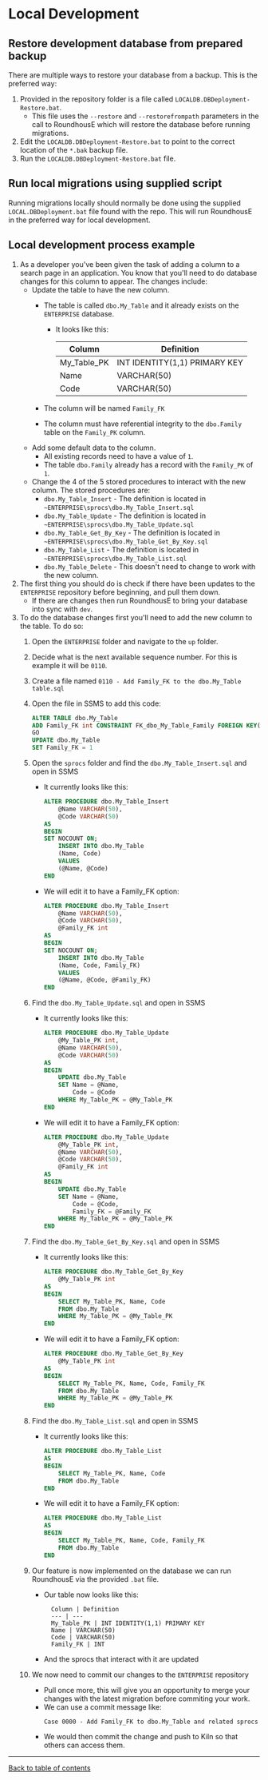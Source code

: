 # Local Development

## Restore development database from prepared backup

There are multiple ways to restore your database from a backup.  This is the preferred way:

1. Provided in the repository folder is a file called `LOCALDB.DBDeployment-Restore.bat`. 
    - This file uses the `--restore` and `--restorefrompath` parameters in the call to RoundhousE which will restore the database before running migrations.
2. Edit the `LOCALDB.DBDeployment-Restore.bat` to point to the correct location of the `*.bak` backup file.
3. Run the `LOCALDB.DBDeployment-Restore.bat` file.

## Run local migrations using supplied script

Running migrations locally should normally be done using the supplied `LOCAL.DBDeployment.bat` file found with the repo.
This will run RoundhousE in the preferred way for local development.

## Local development process example

1. As a developer you've been given the task of adding a column to a search page in an application. You know that you'll need to do database changes for this column to appear.  The changes include:
    - Update the table to have the new column.
        - The table is called `dbo.My_Table` and it already exists on the `ENTERPRISE` database.
            - It looks like this:

                Column | Definition
                --- | ---
                My_Table_PK | INT IDENTITY(1,1) PRIMARY KEY
                Name | VARCHAR(50)
                Code | VARCHAR(50)

        - The column will be named `Family_FK`
        - The column must have referential integrity to the `dbo.Family` table on the `Family_PK` column.
    - Add some default data to the column.
        - All existing records need to have a value of `1`.
        - The table `dbo.Family` already has a record with the `Family_PK` of `1`.
    - Change the 4 of the 5 stored procedures to interact with the new column. The stored procedures are:
        - `dbo.My_Table_Insert` - The definition is located in `~ENTERPRISE\sprocs\dbo.My_Table_Insert.sql`
        - `dbo.My_Table_Update` - The definition is located in `~ENTERPRISE\sprocs\dbo.My_Table_Update.sql`
        - `dbo.My_Table_Get_By_Key` - The definition is located in `~ENTERPRISE\sprocs\dbo.My_Table_Get_By_Key.sql`
        - `dbo.My_Table_List` - The definition is located in `~ENTERPRISE\sprocs\dbo.My_Table_List.sql`
        - `dbo.My_Table_Delete` - This doesn't need to change to work with the new column.
2. The first thing you should do is check if there have been updates to the `ENTERPRISE` repository before beginning, and pull them down.
    - If there are changes then run RoundhousE to bring your database into sync with `dev`.
3. To do the database changes first you'll need to add the new column to the table.  To do so:
    1. Open the `ENTERPRISE` folder and navigate to the `up` folder.
    2. Decide what is the next available sequence number.  For this is example it will be `0110`.
    3. Create a file named `0110 - Add Family_FK to the dbo.My_Table table.sql`
    4. Open the file in SSMS to add this code:
        ```sql
        ALTER TABLE dbo.My_Table
        ADD Family_FK int CONSTRAINT FK_dbo_My_Table_Family FOREIGN KEY(Family_FK) REFERENCES dbo.Family(Family_PK)
        GO
        UPDATE dbo.My_Table
        SET Family_FK = 1
        ```
    5. Open the `sprocs` folder and find the `dbo.My_Table_Insert.sql` and open in SSMS
        - It currently looks like this:
            ```sql
            ALTER PROCEDURE dbo.My_Table_Insert
                @Name VARCHAR(50),
                @Code VARCHAR(50)
            AS
            BEGIN
            SET NOCOUNT ON;
                INSERT INTO dbo.My_Table
                (Name, Code)
                VALUES
                (@Name, @Code)
            END
            ```
        - We will edit it to have a Family_FK option:
            ```sql
            ALTER PROCEDURE dbo.My_Table_Insert
                @Name VARCHAR(50),
                @Code VARCHAR(50),
                @Family_FK int
            AS
            BEGIN
            SET NOCOUNT ON;
                INSERT INTO dbo.My_Table
                (Name, Code, Family_FK)
                VALUES
                (@Name, @Code, @Family_FK)
            END
            ```
    6. Find the `dbo.My_Table_Update.sql` and open in SSMS
        - It currently looks like this:
            ```sql
            ALTER PROCEDURE dbo.My_Table_Update
                @My_Table_PK int,
                @Name VARCHAR(50),
                @Code VARCHAR(50)
            AS
            BEGIN
                UPDATE dbo.My_Table
                SET Name = @Name,
                    Code = @Code
                WHERE My_Table_PK = @My_Table_PK
            END
        - We will edit it to have a Family_FK option:
            ```sql
            ALTER PROCEDURE dbo.My_Table_Update
                @My_Table_PK int,
                @Name VARCHAR(50),
                @Code VARCHAR(50),
                @Family_FK int
            AS
            BEGIN
                UPDATE dbo.My_Table
                SET Name = @Name,
                    Code = @Code,
                    Family_FK = @Family_FK
                WHERE My_Table_PK = @My_Table_PK
            END
            ```
    7. Find the `dbo.My_Table_Get_By_Key.sql` and open in SSMS
        - It currently looks like this:
            ```sql
            ALTER PROCEDURE dbo.My_Table_Get_By_Key
                @My_Table_PK int
            AS
            BEGIN
                SELECT My_Table_PK, Name, Code
                FROM dbo.My_Table
                WHERE My_Table_PK = @My_Table_PK
            END
            ```
        - We will edit it to have a Family_FK option:
            ```sql
            ALTER PROCEDURE dbo.My_Table_Get_By_Key
                @My_Table_PK int
            AS
            BEGIN
                SELECT My_Table_PK, Name, Code, Family_FK
                FROM dbo.My_Table
                WHERE My_Table_PK = @My_Table_PK
            END
            ```
    8. Find the `dbo.My_Table_List.sql` and open in SSMS
        - It currently looks like this:
            ```sql
            ALTER PROCEDURE dbo.My_Table_List
            AS
            BEGIN
                SELECT My_Table_PK, Name, Code
                FROM dbo.My_Table
            END
            ```
        - We will edit it to have a Family_FK option:
            ```sql
            ALTER PROCEDURE dbo.My_Table_List
            AS
            BEGIN
                SELECT My_Table_PK, Name, Code, Family_FK
                FROM dbo.My_Table
            END
            ```
    9. Our feature is now implemented on the database we can run RoundhousE via the provided `.bat` file.
        - Our table now looks like this:

                Column | Definition
                --- | ---
                My_Table_PK | INT IDENTITY(1,1) PRIMARY KEY
                Name | VARCHAR(50)
                Code | VARCHAR(50)
                Family_FK | INT
        
        - And the sprocs that interact with it are updated

    10. We now need to commit our changes to the `ENTERPRISE` repository
        - Pull once more, this will give you an opportunity to merge your changes with the latest migration before commiting your work.
        - We can use a commit message like:
            ```
            Case 0000 - Add Family_FK to dbo.My_Table and related sprocs
            ```
        - We would then commit the change and push to Kiln so that others can access them.
***

[Back to table of contents](README.md)
